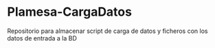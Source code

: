 # Plamesa-CargaDatos
Repositorio para almacenar script de carga de datos y ficheros con los datos de entrada a la BD
